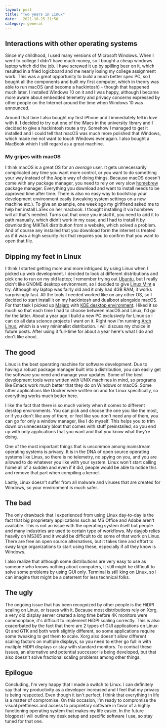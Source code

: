```yaml
---
layout: post
title: "Two years in Linux"
date:   2021-10-25 21:50
category: general
---
```


## Interactions with other operating systems

Since my childhood, I used many versions of Microsoft Windows. When I went to
college I didn't have much money, so I bought a cheap windows laptop which did
the job. I have screwed it up by spilling beer on it, which resulted in a fried
logicboard and me nearly losing my college assignment work. This was a great
opportunity to build a much better spec PC, so I bought all the components and
built my first computer, which in theory was able to run macOS (and become a
hackintosh) - though that happened much later. I installed Windows 10 on it and
I was happy, although I became more aware about embedded telemetry and privacy
concerns expressed by other people on the Internet around the time when Windows
10 was announced.

Around that time I also bought my first iPhone and I immediately fell in love
with it. I decided to try out one of the iMacs in the university library and I
decided to give a hackintosh route a try. Somehow I managed to get it installed
and I could tell that macOS was much more polished that Windows, which made me
not want to touch Windows ever again. I also bought a MacBook which I still
regard as a great machine.

### My gripes with macOS

I think macOS is a great OS for an *average* user. It gets unnecessarily
complicated any time you want more control, or you want to do something your way
instead of the Apple way of doing things. Because macOS doesn't come with any
package manager, you need to rely on very slow [homebrew][1] package manager.
Everything you download and want to install needs to be approved time after
time. There is also no easy way to bootstrap your development environment easily
(tweaking system settings on a new machine etc.). To give an example, one week
ago my girlfriend asked me to help her install LaTex on her macbook. I thought
installing it via hombrew will all that's needed. Turns out that once you
install it, you need to add it to path manually, which didn't work in my case,
and I had to install it by downloading MiKTeX distribution from a website, which
solved a problem. And of course any installed that you download form the
internet is treated as if it was a high security risk that requires you to
confirm that you want to open that file.

## Dipping my feet in Linux

I think I started getting more and more intrigued by using Linux when I picked
up web development. I decided to look at different distributions and pick one to
run on my old laptop; I remember trying out [Ubuntu][2], but I really didn't
like GNOME desktop environment, so I decided to give [Linux Mint][3] a try.
Although my laptop was fairly old and it only had 4GB RAM, it works surprisingly
fast. All the tools I needed worked like on any other OS, so I decided to start
install it on my hackintosh and dualboot alongside macOS. For that task I picked
up [Majaro][4] with [KDE desktop environment][5]. I liked it so much so that
each time I had to choose between macOS and Linux, I'd go for the latter. About
a year ago I build a new PC exclusively for Linux so I can do all data science
projects I want on it. Right now I'm running [Arch Linux][6], which is a very
minimalist distribution. I will discuss my choice in future posts. After using
it full-time for about a year here's what I do and don't like about.

## The good 

Linux is the best operating machine for software development. Due to having a
robust package manager built into a distribution, you can easily get the
software you need and manage your updates. Some of the best development tools
were written with UNIX machines in mind, so programs like Emacs work much better
that they do on Windows or macOS. Some other applications like Docker were
written on and for Linux specifically, so everything works much better here.

I like the fact that there is so much variety when it comes to different desktop
environments. You can pick and choose the one you like the most, or if you don't
like any of them, or feel like you don't need any of them, you can go for only a
window manager, like I do myself. This helps you to trim down on unnecessary
bloat that comes with stuff preinstalled, so you end up with only applications
that you want and that you know what they're doing.

One of the most important things that is uncommon among mainstream operating
systems is privacy. It is in the DNA of open source operating systems like
Linux, so there is no telemetry, no spying on you, and you are allowed to do
whatever you like with your system. Linux won't start calling home all of a
sudden and even if it did, people would be able to notice this and remove that
part when compiling a kernel.

Lastly, Linux doesn't suffer from all malware and viruses that are created for
Windows, so your environment is much safer.

## The bad 

The only drawback that I experienced from using Linux day-to-day is the fact
that big proprietary applications such as MS Office and Adobe aren't available.
This is not an issue with the operating system itself but people and many
industries are used to certain type of workflows. My dayjob relies heavily on
MS365 and it would be difficult to do some of that work on Linux. There are free
an open source alternatives, but it takes time and effort to sway large
organizations to start using these, especially if all they know is Windows. 

I also realize that although some distributions are very easy to use as someone
who knows nothing about computers, it still might be difficult to solve some
problems by using GUI only. Terminal is still king on Linux, so I can imagine
that might be a deterrent for less technical folks.


## The ugly

The ongoing issue that has been recognized by other people is the HiDPI scaling
on Linux, or issues with it. Because most distributions rely on Xorg, a very old
display server created a long time before 4K monitors were commonplace, it's
difficult to implement HiDPI scaling correctly. This is also exacerbated by the
fact that there are 2 types of GUI applications on Linux: Qt and GTK and both
work slightly different, so some applications require some tweaking to get them
to scale. Xorg also doesn't allow different scaling factors on multiple
displays, so you need to either go full in with multiple HiDPI displays or stay
with standard monitors. To combat these issues, an alternative and potential
successor is being developed, but that also doesn't solve fractional scaling
problems among other things. 

## Epilogue

Concluding, I'm very happy that I made a switch to Linux. I can definitely say
that my productivity as a developer increased and I feel that my privacy is
being respected. Even though it isn't perfect, I think that everything in life
is a matter of compromise. On this occasion, I'm ready to compromise the visual
prettiness and access to proprietary software in favor of a highly functioning
operating system that makes my life easier. In the future blogpost I will
outline my desk setup and specific software I use, so stay tuned for that one. 

[1]: <https://brew.sh/>
[2]: <https://ubuntu.com/>
[3]: <https://linuxmint.com/>
[4]: <https://manjaro.org/>
[5]: <https://kde.org/>
[6]: <https://archlinux.org/>
